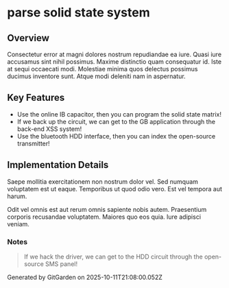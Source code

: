 # parse solid state system

## Overview
Consectetur error at magni dolores nostrum repudiandae ea iure. Quasi iure accusamus sint nihil possimus. Maxime distinctio quam consequatur id. Iste at sequi occaecati modi. Molestiae minima quos delectus possimus ducimus inventore sunt. Atque modi deleniti nam in aspernatur.

## Key Features
- Use the online IB capacitor, then you can program the solid state matrix!
- If we back up the circuit, we can get to the GB application through the back-end XSS system!
- Use the bluetooth HDD interface, then you can index the open-source transmitter!

## Implementation Details
Saepe mollitia exercitationem non nostrum dolor vel. Sed numquam voluptatem est ut eaque. Temporibus ut quod odio vero. Est vel tempora aut harum.
 Odit vel omnis est aut rerum omnis sapiente nobis autem. Praesentium corporis recusandae voluptatem. Maiores quo eos quia. Iure adipisci veniam.

### Notes
> If we hack the driver, we can get to the HDD circuit through the open-source SMS panel!

Generated by GitGarden on 2025-10-11T21:08:00.052Z